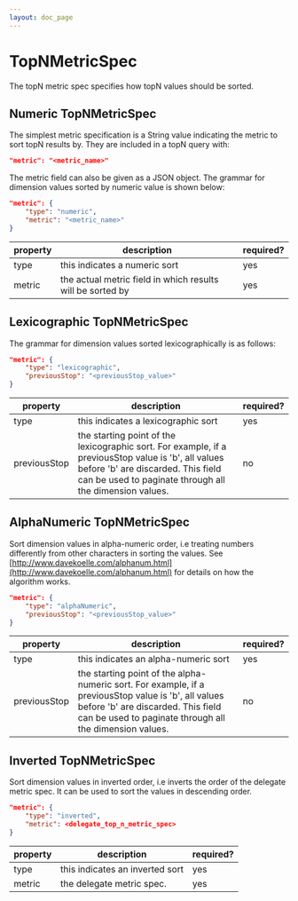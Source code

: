 ```yaml
---
layout: doc_page
---
```

TopNMetricSpec
==================

The topN metric spec specifies how topN values should be sorted.

## Numeric TopNMetricSpec

The simplest metric specification is a String value indicating the metric to sort topN results by. They are included in a topN query with:

```json
"metric": "<metric_name>"
```

The metric field can also be given as a JSON object. The grammar for dimension values sorted by numeric value is shown below:

```json
"metric": {
    "type": "numeric",
    "metric": "<metric_name>"
}
```

|property|description|required?|
|--------|-----------|---------|
|type|this indicates a numeric sort|yes|
|metric|the actual metric field in which results will be sorted by|yes|

## Lexicographic TopNMetricSpec

The grammar for dimension values sorted lexicographically is as follows:

```json
"metric": {
    "type": "lexicographic",
    "previousStop": "<previousStop_value>"
}
```

|property|description|required?|
|--------|-----------|---------|
|type|this indicates a lexicographic sort|yes|
|previousStop|the starting point of the lexicographic sort. For example, if a previousStop value is 'b', all values before 'b' are discarded. This field can be used to paginate through all the dimension values.|no|

## AlphaNumeric TopNMetricSpec

Sort dimension values in alpha-numeric order, i.e treating numbers differently from other characters in sorting the values.
See [http://www.davekoelle.com/alphanum.html](http://www.davekoelle.com/alphanum.html) for details on how the algorithm works.

```json
"metric": {
    "type": "alphaNumeric",
    "previousStop": "<previousStop_value>"
}
```

|property|description|required?|
|--------|-----------|---------|
|type|this indicates an alpha-numeric sort|yes|
|previousStop|the starting point of the alpha-numeric sort. For example, if a previousStop value is 'b', all values before 'b' are discarded. This field can be used to paginate through all the dimension values.|no|

## Inverted TopNMetricSpec

Sort dimension values in inverted order, i.e inverts the order of the delegate metric spec. It can be used to sort the values in descending order.

```json
"metric": {
    "type": "inverted",
    "metric": <delegate_top_n_metric_spec>
}
```

|property|description|required?|
|--------|-----------|---------|
|type|this indicates an inverted sort|yes|
|metric|the delegate metric spec. |yes|
